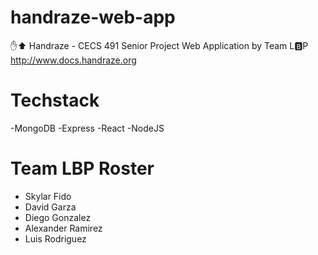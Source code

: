 # handraze-web-app
✋⬆️ Handraze - CECS 491 Senior Project Web Application by Team L🅱️P
http://www.docs.handraze.org
# Techstack
  -MongoDB
  -Express
  -React
  -NodeJS

# Team LBP Roster
 - Skylar Fido
 - David Garza 
 - Diego Gonzalez
 - Alexander Ramirez
 - Luis Rodriguez
